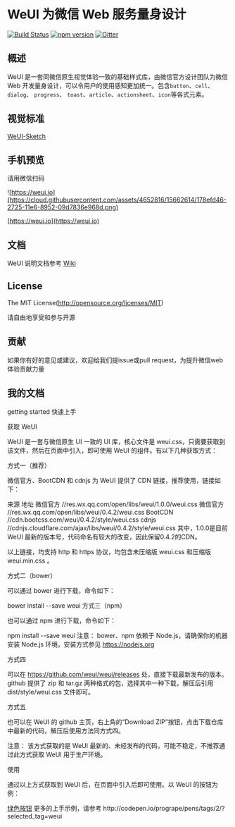 WeUI 为微信 Web 服务量身设计  
====

[![Build Status](https://travis-ci.org/weui/weui.svg?branch=master)](https://travis-ci.org/weui/weui)
[![npm version](https://img.shields.io/npm/v/weui.svg)](https://www.npmjs.org/package/weui)
[![Gitter](https://badges.gitter.im/weui/weui.svg)](https://gitter.im/weui/weui?utm_source=badge&utm_medium=badge&utm_campaign=pr-badge)

## 概述

WeUI 是一套同微信原生视觉体验一致的基础样式库，由微信官方设计团队为微信 Web 开发量身设计，可以令用户的使用感知更加统一。包含`button`、`cell`、`dialog`、 `progress`、 `toast`、`article`、`actionsheet`、`icon`等各式元素。

## 视觉标准

[WeUI-Sketch](https://github.com/weui/weui-sketch)

## 手机预览

请用微信扫码

![https://weui.io](https://cloud.githubusercontent.com/assets/4652816/15662614/178efd46-2725-11e6-8952-09d7836e968d.png)

[https://weui.io](https://weui.io)

## 文档

WeUI 说明文档参考 [Wiki](https://github.com/weui/weui/wiki)

## License
The MIT License(http://opensource.org/licenses/MIT)

请自由地享受和参与开源

## 贡献

如果你有好的意见或建议，欢迎给我们提issue或pull request，为提升微信web体验贡献力量




## 我的文档
getting started
快速上手

获取 WeUI

WeUI 是一套与微信原生 UI 一致的 UI 库，核心文件是 weui.css，只需要获取到该文件，然后在页面中引入，即可使用 WeUI 的组件。有以下几种获取方式：

方式一（推荐）

微信官方、BootCDN 和 cdnjs 为 WeUI 提供了 CDN 链接，推荐使用，链接如下：

来源	地址
微信官方	//res.wx.qq.com/open/libs/weui/1.0.0/weui.css
微信官方	//res.wx.qq.com/open/libs/weui/0.4.2/weui.css
BootCDN	//cdn.bootcss.com/weui/0.4.2/style/weui.css
cdnjs	//cdnjs.cloudflare.com/ajax/libs/weui/0.4.2/style/weui.css
其中，1.0.0是目前 WeUI 最新的版本号，代码命名有较大的改变，因此保留0.4.2的CDN。

以上链接，均支持 http 和 https 协议，均包含未压缩版 weui.css 和压缩版 weui.min.css 。

方式二（bower）

可以通过 bower 进行下载，命令如下：

bower install --save weui
方式三（npm）

也可以通过 npm 进行下载，命令如下：

npm install --save weui
注意： bower、npm 依赖于 Node.js，请确保你的机器安装 Node.js 环境，安装方式参见 https://nodejs.org

方式四

可以在 https://github.com/weui/weui/releases 处，直接下载最新发布的版本。github 提供了 zip 和 tar.gz 两种格式的包，选择其中一种下载，解压后引用 dist/style/weui.css 文件即可。

方式五

也可以在 WeUI 的 github 主页，右上角的“Download ZIP”按钮，点击下载仓库中最新的代码，解压后使用方法同方式四。

注意： 该方式获取的是 WeUI 最新的、未经发布的代码，可能不稳定，不推荐通过此方式获取 WeUI 用于生产环境。

使用

通过以上方式获取到 WeUI 后，在页面中引入后即可使用。以 WeUI 的按钮为例：

<!DOCTYPE html>
<html lang="en">
    <head>
        <meta charset="UTF-8">
        <meta name="viewport" content="width=device-width,initial-scale=1,user-scalable=0">
        <title>WeUI</title>
        <!-- 引入 WeUI -->
        <link rel="stylesheet" href="path/to/weui/dist/style/weui.min.css"/>
    </head>
    <body>
        <!-- 使用 -->
        <a href="javascript:;" class="weui-btn weui-btn_primary">绿色按钮</a>
    </body>
</html>
更多的上手示例，请参考 http://codepen.io/progrape/pens/tags/2/?selected_tag=weui